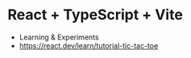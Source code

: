 # React + TypeScript + Vite

- Learning & Experiments
- https://react.dev/learn/tutorial-tic-tac-toe
